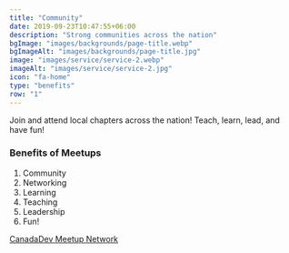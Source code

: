 ```yaml
---
title: "Community"
date: 2019-09-23T10:47:55+06:00
description: "Strong communities across the nation"
bgImage: "images/backgrounds/page-title.webp"
bgImageAlt: "images/backgrounds/page-title.jpg"
image: "images/service/service-2.webp"
imageAlt: "images/service/service-2.jpg"
icon: "fa-home"
type: "benefits"
row: "1"
---
```


Join and attend local chapters across the nation! Teach, learn, lead, and have fun!

### Benefits of Meetups

1. Community
2. Networking
3. Learning
4. Teaching
5. Leadership
6. Fun!

[CanadaDev Meetup Network](https://canadadev.com/meetup)
